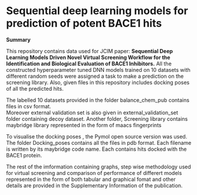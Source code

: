 # Sequential deep learning models for prediction of potent BACE1 hits  
**Summary**

This repository contains data used for JCIM paper: **Sequential Deep Learning Models Driven Novel Virtual Screening Workflow for the Identification and Biological Evaluation of BACE1 Inhibitors.** All the constructed hyperparameter tuned DNN models trained on 10 datasets with different random seeds were assigned a task to make a prediction on the screening library. Also, given files in this repository includes docking poses of all the predicted hits.

The labelled 10 datasets provided in the folder balance_chem_pub contains files in csv format.  
Moreover external validation set is also given in external_validation_set folder containing decoy dataset. 
Another folder, Screening library contains maybridge library represented in the form of maacs fingerprints 

To visualise the docking poses , the Pymol open source version was used.
The folder Docking_poses contains all the files in pdb format. Each filename is written by its maybridge code name. 
Each contains hits docked with the BACE1 protein.

The rest of the imformation containing graphs, step wise methodology used for virtual screening and comparison of performance of differert models represented in the form of both tabular and graphical fomat and other details are provided in the Supplementary Information of the publication.





